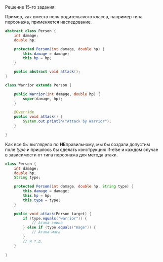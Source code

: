 Решение 15-го задания:

Пример, как вместо поля родительского класса, например типа персонажа, применяется наследование.
```java
abstract class Person {
    int damage;
    double hp;

    protected Person(int damage, double hp) {
        this.damage = damage;
        this.hp = hp;
    }

    public abstract void attack();
}

class Warrior extends Person {

    public Warrior(int damage, double hp) {
        super(damage, hp);
    }

    @Override
    public void attack() {
        System.out.println("Attack by Warrior");
    }

}
```


Как все бы выглядело по **НЕ**правильному, мы бы создали допустим поле _type_ и пришлось бы сделать конструкцию if-else и каждом случае в зависимости от типа персонажа для метода атаки.
````java
class Person {
    int damage;
    double hp;
    String type;

    protected Person(int damage, double hp, String type) {
        this.damage = damage;
        this.hp = hp;
        this.type = type;
    }

    public void attack(Person target) {
        if (type.equals("warrior")) {
            // Атака воина
        } else if (type.equals("mage")) {
            // Атака мага
        }
        // и т.д.
    }
    
}
````
